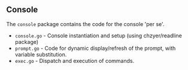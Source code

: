 ## Console

The `console` package contains the code for the console 'per se'.

* `console.go`      - Console instantiation and setup (using chzyer/readline package)
* `prompt.go`       - Code for dynamic display/refresh of the prompt, with variable substitution.
* `exec.go`         - Dispatch and execution of commands.
